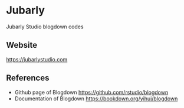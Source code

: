 # Jubarly
Jubarly Studio blogdown codes

## Website
https://jubarlystudio.com

## References
- Github page of Blogdown https://github.com/rstudio/blogdown
- Documentation of Blogdown https://bookdown.org/yihui/blogdown
